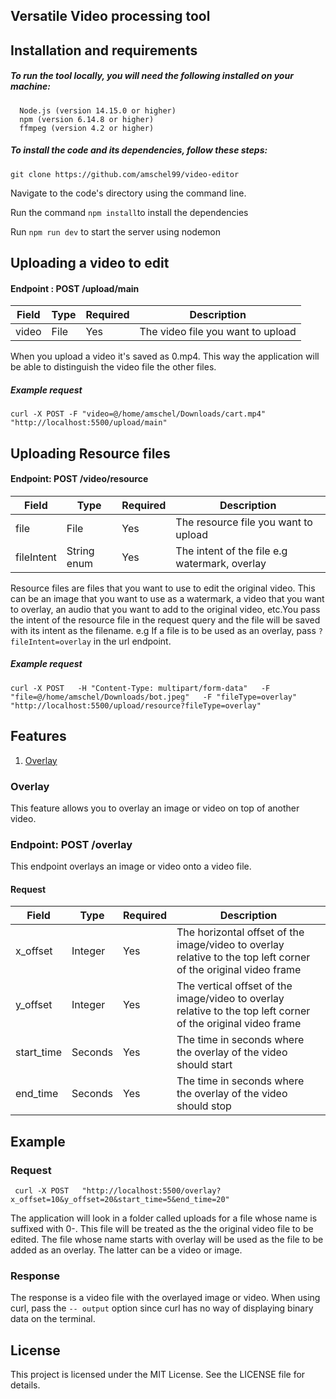 
## Versatile Video processing tool
## Installation and requirements

##### To run the tool locally, you will need the following installed on your machine:
      Node.js (version 14.15.0 or higher)
      npm (version 6.14.8 or higher)
      ffmpeg (version 4.2 or higher)
##### To install the code and its dependencies, follow these steps:
``` git clone https://github.com/amschel99/video-editor ```


Navigate to the code's directory using the command line.

      
Run the command ```npm install```to install the dependencies

       
Run ``` npm run dev ``` to start the server using nodemon

 ## Uploading a video to edit
 #### Endpoint : POST /upload/main
 
 | Field | Type | Required | Description |
| --- | --- | --- | --- |
| video | File | Yes | The video file you want to upload |


When you upload a video it's saved as 0.mp4. This way the application will be able to distinguish the video file the other files. 

##### Example request

``` curl -X POST -F "video=@/home/amschel/Downloads/cart.mp4"  "http://localhost:5500/upload/main" ```

## Uploading Resource files
#### Endpoint: POST /video/resource

 | Field | Type | Required | Description |
| --- | --- | --- | --- |
| file | File | Yes | The resource file you want to upload |
| fileIntent | String enum | Yes | The intent of the file e.g watermark, overlay  |


Resource files are files that you want to use to edit the original video. This can be an image that you want to use as a watermark, a video that you want to overlay, an audio that you want to add to the original video, etc.You pass the intent of the resource file in the request query and the file will be saved with its intent as the filename. e.g If a file is to be used as an overlay, pass ```?fileIntent=overlay``` in the url endpoint.

##### Example request

``` curl -X POST   -H "Content-Type: multipart/form-data"   -F "file=@/home/amschel/Downloads/bot.jpeg"   -F "fileType=overlay"   "http://localhost:5500/upload/resource?fileType=overlay" ```

## Features
1. [Overlay](#overlay)

### <a id="overlay">Overlay</a>
This feature allows you to overlay an image or video on top of another video.
### Endpoint: POST /overlay

This endpoint overlays an image or video onto a video file.

#### Request
| Field | Type | Required | Description |
| --- | --- | --- | --- |
| x_offset | Integer | Yes | The horizontal offset of the image/video to overlay relative to the top left corner of the original video frame |
| y_offset | Integer | Yes | The vertical offset of the image/video to overlay relative to the top left corner of the original video frame |
| start_time | Seconds | Yes | The time in seconds where the overlay of the video should start |
| end_time | Seconds | Yes | The time in seconds where the overlay of the video should stop |



## Example

### Request

``` curl -X POST   "http://localhost:5500/overlay?x_offset=10&y_offset=20&start_time=5&end_time=20"```

The application will look in a folder called uploads for a file whose name is suffixed with 0-. This file will be  treated as the the original video file to be edited. The file whose name starts with overlay will be used as the file to be added as an overlay.
The latter can be a video or image.


### Response

The response is a video file with the overlayed image or video.
When using curl, pass the ``` -- output ``` option since curl has no way of displaying binary data on the terminal.

## License

This project is licensed under the MIT License. See the LICENSE file for details.
